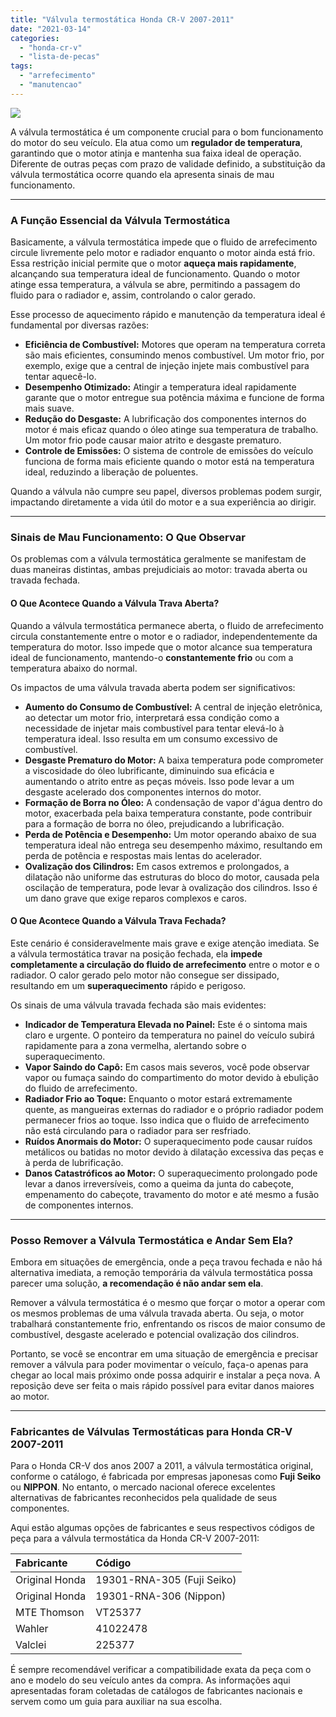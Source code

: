 ```yaml
---
title: "Válvula termostática Honda CR-V 2007-2011"
date: "2021-03-14"
categories: 
  - "honda-cr-v"
  - "lista-de-pecas"
tags: 
  - "arrefecimento"
  - "manutencao"
---
```


![](https://garagemdomadeira.com/wp-content/uploads/2021/03/header_vt.jpg?w=1024)

A válvula termostática é um componente crucial para o bom funcionamento do motor do seu veículo. Ela atua como um **regulador de temperatura**, garantindo que o motor atinja e mantenha sua faixa ideal de operação. Diferente de outras peças com prazo de validade definido, a substituição da válvula termostática ocorre quando ela apresenta sinais de mau funcionamento.

---

### A Função Essencial da Válvula Termostática

Basicamente, a válvula termostática impede que o fluido de arrefecimento circule livremente pelo motor e radiador enquanto o motor ainda está frio. Essa restrição inicial permite que o motor **aqueça mais rapidamente**, alcançando sua temperatura ideal de funcionamento. Quando o motor atinge essa temperatura, a válvula se abre, permitindo a passagem do fluido para o radiador e, assim, controlando o calor gerado.

Esse processo de aquecimento rápido e manutenção da temperatura ideal é fundamental por diversas razões:

* **Eficiência de Combustível:** Motores que operam na temperatura correta são mais eficientes, consumindo menos combustível. Um motor frio, por exemplo, exige que a central de injeção injete mais combustível para tentar aquecê-lo.
* **Desempenho Otimizado:** Atingir a temperatura ideal rapidamente garante que o motor entregue sua potência máxima e funcione de forma mais suave.
* **Redução do Desgaste:** A lubrificação dos componentes internos do motor é mais eficaz quando o óleo atinge sua temperatura de trabalho. Um motor frio pode causar maior atrito e desgaste prematuro.
* **Controle de Emissões:** O sistema de controle de emissões do veículo funciona de forma mais eficiente quando o motor está na temperatura ideal, reduzindo a liberação de poluentes.

Quando a válvula não cumpre seu papel, diversos problemas podem surgir, impactando diretamente a vida útil do motor e a sua experiência ao dirigir.

---

### Sinais de Mau Funcionamento: O Que Observar

Os problemas com a válvula termostática geralmente se manifestam de duas maneiras distintas, ambas prejudiciais ao motor: travada aberta ou travada fechada.

#### O Que Acontece Quando a Válvula Trava Aberta?

Quando a válvula termostática permanece aberta, o fluido de arrefecimento circula constantemente entre o motor e o radiador, independentemente da temperatura do motor. Isso impede que o motor alcance sua temperatura ideal de funcionamento, mantendo-o **constantemente frio** ou com a temperatura abaixo do normal.

Os impactos de uma válvula travada aberta podem ser significativos:

* **Aumento do Consumo de Combustível:** A central de injeção eletrônica, ao detectar um motor frio, interpretará essa condição como a necessidade de injetar mais combustível para tentar elevá-lo à temperatura ideal. Isso resulta em um consumo excessivo de combustível.
* **Desgaste Prematuro do Motor:** A baixa temperatura pode comprometer a viscosidade do óleo lubrificante, diminuindo sua eficácia e aumentando o atrito entre as peças móveis. Isso pode levar a um desgaste acelerado dos componentes internos do motor.
* **Formação de Borra no Óleo:** A condensação de vapor d'água dentro do motor, exacerbada pela baixa temperatura constante, pode contribuir para a formação de borra no óleo, prejudicando a lubrificação.
* **Perda de Potência e Desempenho:** Um motor operando abaixo de sua temperatura ideal não entrega seu desempenho máximo, resultando em perda de potência e respostas mais lentas do acelerador.
* **Ovalização dos Cilindros:** Em casos extremos e prolongados, a dilatação não uniforme das estruturas do bloco do motor, causada pela oscilação de temperatura, pode levar à ovalização dos cilindros. Isso é um dano grave que exige reparos complexos e caros.

#### O Que Acontece Quando a Válvula Trava Fechada?

Este cenário é consideravelmente mais grave e exige atenção imediata. Se a válvula termostática travar na posição fechada, ela **impede completamente a circulação do fluido de arrefecimento** entre o motor e o radiador. O calor gerado pelo motor não consegue ser dissipado, resultando em um **superaquecimento** rápido e perigoso.

Os sinais de uma válvula travada fechada são mais evidentes:

* **Indicador de Temperatura Elevada no Painel:** Este é o sintoma mais claro e urgente. O ponteiro da temperatura no painel do veículo subirá rapidamente para a zona vermelha, alertando sobre o superaquecimento.
* **Vapor Saindo do Capô:** Em casos mais severos, você pode observar vapor ou fumaça saindo do compartimento do motor devido à ebulição do fluido de arrefecimento.
* **Radiador Frio ao Toque:** Enquanto o motor estará extremamente quente, as mangueiras externas do radiador e o próprio radiador podem permanecer frios ao toque. Isso indica que o fluido de arrefecimento não está circulando para o radiador para ser resfriado.
* **Ruídos Anormais do Motor:** O superaquecimento pode causar ruídos metálicos ou batidas no motor devido à dilatação excessiva das peças e à perda de lubrificação.
* **Danos Catastróficos ao Motor:** O superaquecimento prolongado pode levar a danos irreversíveis, como a queima da junta do cabeçote, empenamento do cabeçote, travamento do motor e até mesmo a fusão de componentes internos.

---

### Posso Remover a Válvula Termostática e Andar Sem Ela?

Embora em situações de emergência, onde a peça travou fechada e não há alternativa imediata, a remoção temporária da válvula termostática possa parecer uma solução, **a recomendação é não andar sem ela**.

Remover a válvula termostática é o mesmo que forçar o motor a operar com os mesmos problemas de uma válvula travada aberta. Ou seja, o motor trabalhará constantemente frio, enfrentando os riscos de maior consumo de combustível, desgaste acelerado e potencial ovalização dos cilindros.

Portanto, se você se encontrar em uma situação de emergência e precisar remover a válvula para poder movimentar o veículo, faça-o apenas para chegar ao local mais próximo onde possa adquirir e instalar a peça nova. A reposição deve ser feita o mais rápido possível para evitar danos maiores ao motor.

---

### Fabricantes de Válvulas Termostáticas para Honda CR-V 2007-2011

Para o Honda CR-V dos anos 2007 a 2011, a válvula termostática original, conforme o catálogo, é fabricada por empresas japonesas como **Fuji Seiko** ou **NIPPON**. No entanto, o mercado nacional oferece excelentes alternativas de fabricantes reconhecidos pela qualidade de seus componentes.

Aqui estão algumas opções de fabricantes e seus respectivos códigos de peça para a válvula termostática da Honda CR-V 2007-2011:

| **Fabricante** | **Código**                 |
| :------------- | :------------------------- |
| Original Honda | 19301-RNA-305 (Fuji Seiko) |
| Original Honda | 19301-RNA-306 (Nippon)     |
| MTE Thomson    | VT25377                    |
| Wahler         | 41022478                   |
| Valclei        | 225377                     |

É sempre recomendável verificar a compatibilidade exata da peça com o ano e modelo do seu veículo antes da compra. As informações aqui apresentadas foram coletadas de catálogos de fabricantes nacionais e servem como um guia para auxiliar na sua escolha.


